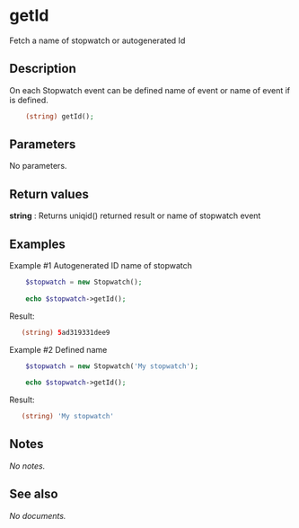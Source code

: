 # getId

Fetch a name of stopwatch or autogenerated Id

## Description

On each Stopwatch event can be defined name of event or name of event if is defined.

```php
    (string) getId();
```

## Parameters

No parameters.

## Return values

__string__
: Returns uniqid() returned result or name of stopwatch event

## Examples

Example #1 Autogenerated ID name of stopwatch
```php
    $stopwatch = new Stopwatch();
    
    echo $stopwatch->getId();
```

Result:
```php
   (string) 5ad319331dee9
```

Example #2 Defined name
```php
    $stopwatch = new Stopwatch('My stopwatch');
    
    echo $stopwatch->getId();
```

Result:
```php
   (string) 'My stopwatch'
```

## Notes

_No notes._

## See also

_No documents._
